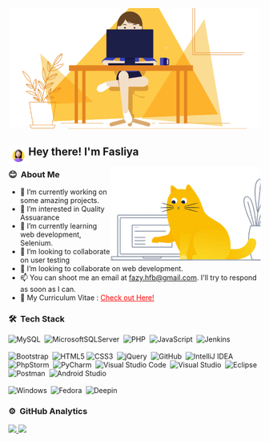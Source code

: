 <p align="center">
  <img src="https://github.com/Fasliya/Fasliya/raw/main/assets/output-onlinegiftools%20(1).gif" width='500'>
</p>

<h2>Hey there! <img alt="" src="https://github.com/Fasliya/Fasliya/raw/main/assets/442010362_WINKING_AVATAR_3D_400px.gif" width='40' align="left"/> I'm Fasliya</h2>

<img alt="coding" width="300" src="https://github.com/Fasliya/Fasliya/raw/main/assets/output-onlinegiftools.gif" align="right"/>

### 😊 &nbsp;About Me

- 🔭 I’m currently working on some amazing projects.
- 👀 I’m interested in Quality Assuarance
- 🌱 I’m currently learning web development, Selenium.
- 💞️ I’m looking to collaborate on user testing
- 👯 I’m looking to collaborate on web development.
- 📫 You can shoot me an email at fazy.hfb@gmail.com. I'll try to respond as soon as I can.
- 📄 My Curriculum Vitae : <a style="color: red;" target="_blank" href="https://github.com/Fasliya/Fasliya/raw/main/assets/CV.pdf">Check out Here!</a>

### 🛠 &nbsp;Tech Stack

![MySQL](https://img.shields.io/badge/mysql-%2300f.svg?style=for-the-badge&logo=mysql&logoColor=white)&nbsp;
![MicrosoftSQLServer](https://img.shields.io/badge/Microsoft%20SQL%20Sever-CC2927?style=for-the-badge&logo=microsoft%20sql%20server&logoColor=white)&nbsp;
![PHP](https://img.shields.io/badge/php-%23777BB4.svg?style=for-the-badge&logo=php&logoColor=white)&nbsp;
![JavaScript](https://img.shields.io/badge/javascript-%23323330.svg?style=for-the-badge&logo=javascript&logoColor=%23F7DF1E)&nbsp;
![Jenkins](https://img.shields.io/badge/jenkins-%232C5263.svg?style=for-the-badge&logo=jenkins&logoColor=white)&nbsp;<br/><br/>
![Bootstrap](https://img.shields.io/badge/bootstrap-%23563D7C.svg?style=for-the-badge&logo=bootstrap&logoColor=white)&nbsp;
![HTML5](https://img.shields.io/badge/html5-%23E34F26.svg?style=for-the-badge&logo=html5&logoColor=white)
![CSS3](https://img.shields.io/badge/css3-%231572B6.svg?style=for-the-badge&logo=css3&logoColor=white)&nbsp;
![jQuery](https://img.shields.io/badge/jquery-%230769AD.svg?style=for-the-badge&logo=jquery&logoColor=white)&nbsp;
![GitHub](https://img.shields.io/badge/github-%23121011.svg?style=for-the-badge&logo=github&logoColor=white)&nbsp;
![IntelliJ IDEA](https://img.shields.io/badge/IntelliJIDEA-000000.svg?style=for-the-badge&logo=intellij-idea&logoColor=white)&nbsp;
![PhpStorm](https://img.shields.io/badge/phpstorm-143?style=for-the-badge&logo=phpstorm&logoColor=black&color=black&labelColor=darkorchid)&nbsp;
![PyCharm](https://img.shields.io/badge/pycharm-143?style=for-the-badge&logo=pycharm&logoColor=black&color=black&labelColor=green)&nbsp;
![Visual Studio Code](https://img.shields.io/badge/Visual%20Studio%20Code-0078d7.svg?style=for-the-badge&logo=visual-studio-code&logoColor=white)&nbsp;
![Visual Studio](https://img.shields.io/badge/Visual%20Studio-5C2D91.svg?style=for-the-badge&logo=visual-studio&logoColor=white)&nbsp;
![Eclipse](https://img.shields.io/badge/Eclipse-FE7A16.svg?style=for-the-badge&logo=Eclipse&logoColor=white)&nbsp;
![Postman](https://img.shields.io/badge/Postman-FF6C37?style=for-the-badge&logo=postman&logoColor=white)&nbsp;
![Android Studio](https://img.shields.io/badge/Android%20Studio-3DDC84.svg?style=for-the-badge&logo=android-studio&logoColor=white)<br/><br/>
![Windows](https://img.shields.io/badge/Windows-0078D6?style=for-the-badge&logo=windows&logoColor=white)&nbsp;
![Fedora](https://img.shields.io/badge/Fedora-294172?style=for-the-badge&logo=fedora&logoColor=white)&nbsp;
![Deepin](https://img.shields.io/badge/Deepin-007CFF?style=for-the-badge&logo=deepin&logoColor=white)

### ⚙️ &nbsp;GitHub Analytics

<p align="left">
<a href="https://github.com/Fasliya">
  <img height="180em" src="https://github-readme-stats.vercel.app/api?username=Fasliya&show_icons=true&theme=dark&include_all_commits=true&count_private=true"/>
  <img height="180em" src="https://github-readme-stats.vercel.app/api/top-langs/?username=Fasliya&layout=compact&langs_count=8&theme=dark"/>
</a>
</p>

